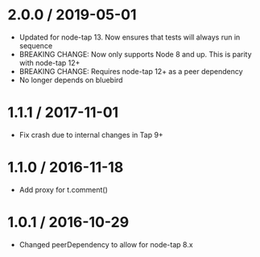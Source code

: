 2.0.0 / 2019-05-01
==================

  * Updated for node-tap 13. Now ensures that tests will always run in sequence
  * BREAKING CHANGE: Now only supports Node 8 and up. This is parity with node-tap 12+
  * BREAKING CHANGE: Requires node-tap 12+ as a peer dependency
  * No longer depends on bluebird

1.1.1 / 2017-11-01
==================

  * Fix crash due to internal changes in Tap 9+

1.1.0 / 2016-11-18
==================

  * Add proxy for t.comment()


1.0.1 / 2016-10-29
==================

  * Changed peerDependency to allow for node-tap 8.x

